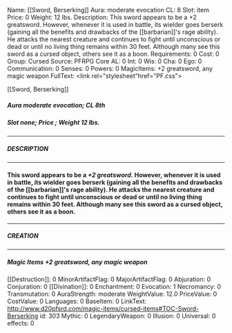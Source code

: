 Name: [[Sword, Berserking]]
Aura: moderate evocation
CL: 8
Slot: item
Price: 0
Weight: 12 lbs.
Description: This sword appears to be a +2 greatsword. However, whenever it is used in battle, its wielder goes berserk (gaining all the benefits and drawbacks of the [[barbarian]]'s rage ability). He attacks the nearest creature and continues to fight until unconscious or dead or until no living thing remains within 30 feet. Although many see this sword as a cursed object, others see it as a boon.
Requirements: 0
Cost: 0
Group: Cursed
Source: PFRPG Core
AL: 0
Int: 0
Wis: 0
Cha: 0
Ego: 0
Communication: 0
Senses: 0
Powers: 0
MagicItems: +2 greatsword, any magic weapon
FullText: <link rel="stylesheet"href="PF.css"><div class="heading"><p class="alignleft">[[Sword, Berserking]]</p><div style="clear: both;"></div></div><div><h5><b>Aura </b>moderate evocation; <b>CL </b>8th</h5><h5><b>Slot </b>none; <b>Price </b>; <b>Weight </b>12 lbs.</h5></div><hr/><div><h5><b>DESCRIPTION</b></h5></div><hr/><div><h4><p>This sword appears to be a <i><i>+2 greatsword</i>.</i> However, whenever it is used in battle, its wielder goes berserk (gaining all the benefits and drawbacks of the [[barbarian]]'s rage ability). He attacks the nearest creature and continues to fight until unconscious or dead or until no living thing remains within 30 feet. Although many see this sword as a cursed object, others see it as a boon.</p></h4></div><hr/><div><h5><b>CREATION</b></h5></div><hr/><div><h5><b>Magic Items </b><i>+2 greatsword, any magic weapon</i></h5></div>
[[Destruction]]: 0
MinorArtifactFlag: 0
MajorArtifactFlag: 0
Abjuration: 0
Conjuration: 0
[[Divination]]: 0
Enchantment: 0
Evocation: 1
Necromancy: 0
Transmutation: 0
AuraStrength: moderate
WeightValue: 12.0
PriceValue: 0
CostValue: 0
Languages: 0
BaseItem: 0
LinkText: http://www.d20pfsrd.com/magic-items/cursed-items#TOC-Sword-Berserking
id: 303
Mythic: 0
LegendaryWeapon: 0
Illusion: 0
Universal: 0
effects: 0
